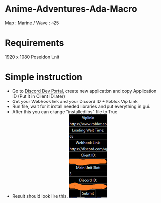 # Anime-Adventures-Ada-Macro
Map : Marine / Wave : ~25

# Requirements 
1920 x 1080
Poseidon Unit

# Simple instruction
- Go to [Discord Dev Portal](https://discord.com/developers/applications), create new application and copy Application ID (Put it in Cilent ID later)
- Get your Webhook link and your Discord ID + Roblox Vip Link
- Run file, wait for it install needed libraries and put everything in gui.
- After this you can change "installedlibs" file to True
- Result should look like this.
![](result.png)
